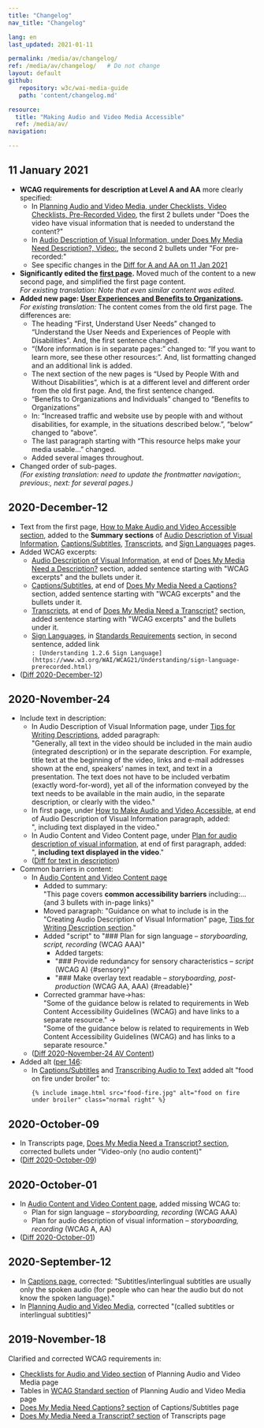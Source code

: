 ```yaml
---
title: "Changelog"
nav_title: "Changelog"

lang: en
last_updated: 2021-01-11

permalink: /media/av/changelog/
ref: /media/av/changelog/   # Do not change
layout: default
github:
   repository: w3c/wai-media-guide
   path: 'content/changelog.md'

resource:
  title: "Making Audio and Video Media Accessible"
  ref: /media/av/
navigation:

---
```


## 11 January 2021

* **WCAG requirements for description at Level A and AA** more clearly specified:
  * In [Planning Audio and Video Media, under Checklists, Video Checklists, Pre-Recorded Video](/media/av/planning/#checklist-vp), the first 2 bullets under "Does the video have visual information that is needed to understand the content?"
  * In [Audio Description of Visual Information, under Does My Media Need Description?, Video:](/media/av/description/#checklist-video), the second 2 bullets under "For pre-recorded:"
  * See specific changes in the [Diff for A and AA on 11 Jan 2021](https://github.com/w3c/wai-media-guide/pull/156/files)
* **Significantly edited the [first page](/media/av/).** Moved much of the content to a new second page, and simplified the first page content.<br>_For existing translation: Note that even similar content was edited._
* **Added new page: [User Experiences and Benefits to Organizations](/media/av/users-orgs).** <br>_For existing translation:_ The content comes from the old first page. The differences are:
  * The heading “First, Understand User Needs” changed to “Understand the User Needs and Experiences of People with Disabilities”. And, the first sentence changed.
  * “(More information is in separate pages:” changed to: “If you want to learn more, see these other resources:”. And, list formatting changed and an additional link is added.
  * The next section of the new pages is “Used by People With and Without Disabilities”, which is at a different level and different order from the old first page. And, the first sentence changed.
  * “Benefits to Organizations and Individuals” changed to “Benefits to Organizations”
  * In: “Increased traffic and website use by people with and without disabilities, for example, in the situations described below.”, “below” changed to “above”.
  * The last paragraph starting with “This resource helps make your media usable…” changed.
  * Added several images throughout.
* Changed order of sub-pages.<br>_(For existing translation: need to update the frontmatter navigation:, previous:, next: for several pages.)_

## 2020-December-12

* Text from the first page, [How to Make Audio and Video Accessible section](/media/av/#how-to-make-audio-and-video-accessible), added to the **Summary sections** of [Audio Description of Visual Information](/media/av/description/), [Captions/Subtitles](/media/av/captions/), [Transcripts](/media/av/transcripts/), and [Sign Languages](/media/av/sign-languages/) pages.
* Added WCAG excerpts:
  * [Audio Description of Visual Information](/media/av/description/), at end of [Does My Media Need a Description?](/media/av/description/#checklist) section, added sentence starting with "WCAG excerpts" and the bullets under it.
  * [Captions/Subtitles](/media/av/captions/), at end of [Does My Media Need a Captions?](/media/av/captions/#checklist) section, added sentence starting with "WCAG excerpts" and the bullets under it.
  * [Transcripts](/media/av/transcripts/), at end of [Does My Media Need a Transcript?](/media/av/transcripts/#checklist) section, added sentence starting with "WCAG excerpts" and the bullets under it.
  * [Sign Languages](/media/av/sign-languages/), in [Standards Requirements](/media/av/sign-languages/#standards-requirements) section, in second sentence, added link<br> ```: [Understanding 1.2.6 Sign Language](https://www.w3.org/WAI/WCAG21/Understanding/sign-language-prerecorded.html)```
* ([Diff 2020-December-12](https://github.com/w3c/wai-media-guide/pull/148/files))

## 2020-November-24

* Include text in description:
  * In Audio Description of Visual Information page, under [Tips for Writing Descriptions](https://www.w3.org/WAI/media/av/description/#writing), added paragraph:<br>"Generally, all text in the video should be included in the main audio (integrated description) or in the separate description. For example, title text at the beginning of the video, links and e-mail addresses shown at the end, speakers’ names in text, and text in a presentation. The text does not have to be included verbatim (exactly word-for-word), yet all of the information conveyed by the text needs to be available in the main audio, in the separate description, or clearly with the video."
  * In first page, under [How to Make Audio and Video Accessible](https://www.w3.org/WAI/media/av/#how-to-make-audio-and-video-accessible), at end of Audio Description of Visual Information paragraph, added:<br>", including text displayed in the video."
  * In Audio Content and Video Content page, under [Plan for audio description of visual information](https://www.w3.org/WAI/media/av/av-content/#plan-description), at end of first paragraph, added:<br>", **including text displayed in the video**."
  * ([Diff for text in description](https://github.com/w3c/wai-media-guide/pull/126/files))
* Common barriers in content:
  * In [Audio Content and Video Content page](https://www.w3.org/WAI/media/av/av-content/)
    * Added to summary:<br>"This page covers **common accessibility barriers** including:...<br>{and 3 bullets with in-page links}"
    * Moved paragraph: "Guidance on what to include is in the "Creating Audio Description of Visual Information" page, [Tips for Writing Description section](/media/av/description/#writing)."
    * Added "script" to "### Plan for sign language – _storyboarding, script, recording_ (WCAG AAA)"
      * Added targets:
      * "### Provide redundancy for sensory characteristics – _script_ (WCAG A)  {#sensory}"
      * "### Make overlay text readable – _storyboarding, post-production_ (WCAG AA, AAA) {#readable}"
    * Corrected grammar have->has:<br>"Some of the guidance below is related to requirements in Web Content Accessibility Guidelines (WCAG) and have links to a separate resource." -><br>"Some of the guidance below is related to requirements in Web Content Accessibility Guidelines (WCAG) and has links to a separate resource."
  * ([Diff 2020-November-24 AV Content](https://github.com/w3c/wai-media-guide/pull/127/files))
* Added alt ([per 146](https://github.com/w3c/wai-media-guide/issues/146):
  * In [Captions/Subtitles](https://www.w3.org/WAI/media/av/captions/) and [Transcribing Audio to Text](https://www.w3.org/WAI/media/av/transcribing/) added alt "food on fire under broiler" to:
    ```
    {% include image.html src="food-fire.jpg" alt="food on fire under broiler" class="normal right" %}
      ```

## 2020-October-09

* In Transcripts page, [Does My Media Need a Transcript? section](https://www.w3.org/WAI/media/av/transcripts/#checklist), corrected bullets under "Video-only (no audio content)"
* ([Diff 2020-October-09](https://github.com/w3c/wai-media-guide/pull/128/files))

## 2020-October-01

* In [Audio Content and Video Content page](https://www.w3.org/WAI/media/av/av-content/), added missing WCAG to:
   * Plan for sign language – _storyboarding, recording_ (WCAG AAA)
   * Plan for audio description of visual information – _storyboarding, recording_  (WCAG A, AA)
* ([Diff 2020-October-01](https://github.com/w3c/wai-media-guide/commit/77727ef8d05f3fee95b6150164d837465cb8cb8c))

## 2020-September-12

* In [Captions page](https://www.w3.org/WAI/media/av/captions/#captions-and-subtitles), corrected: "Subtitles/interlingual subtitles are usually only the spoken audio (for people who can hear the audio but do not know the spoken language)."
* In [Planning Audio and Video Media](https://www.w3.org/WAI/media/av/planning/), corrected "(called subtitles or interlingual subtitles)"

## 2019-November-18

Clarified and corrected WCAG requirements in:
* [Checklists for Audio and Video section](/media/av/planning/#checklist) of Planning Audio and Video Media page 
* Tables in [WCAG Standard section](/media/av/planning/#wcag-standard) of Planning Audio and Video Media page 
* [Does My Media Need Captions? section](/media/av/captions/#checklist) of Captions/Subtitles page
* [Does My Media Need a Transcript? section](/media/av/transcripts/#checklist) of Transcripts page
